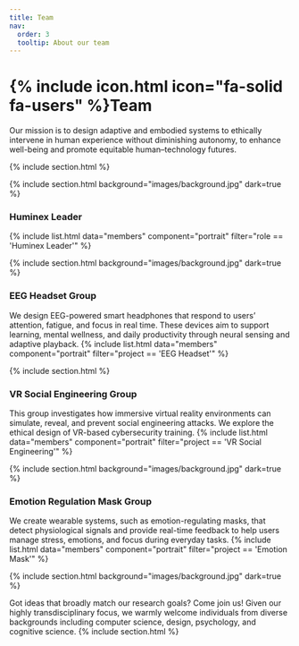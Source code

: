 ```yaml
---
title: Team
nav:
  order: 3
  tooltip: About our team
---
```


# {% include icon.html icon="fa-solid fa-users" %}Team

Our mission is to design adaptive and embodied systems to ethically intervene in human experience without diminishing autonomy, to enhance well-being and promote equitable human–technology futures.

{% include section.html %}

<!-- Leader Section -->
{% include section.html background="images/background.jpg" dark=true %}
### Huminex Leader
{% include list.html data="members" component="portrait" filter="role == 'Huminex Leader'" %}

<!-- EEG Headset Group -->
{% include section.html background="images/background.jpg" dark=true %}
### EEG Headset Group
We design EEG-powered smart headphones that respond to users’ attention, fatigue, and focus in real time. These devices aim to support learning, mental wellness, and daily productivity through neural sensing and adaptive playback.
{% include list.html data="members" component="portrait" filter="project == 'EEG Headset'" %}

<!-- VR Social Engineering Group -->
{% include section.html %}
### VR Social Engineering Group  
This group investigates how immersive virtual reality environments can simulate, reveal, and prevent social engineering attacks. We explore the ethical design of VR-based cybersecurity training.
{% include list.html data="members" component="portrait" filter="project == 'VR Social Engineering'" %}

<!-- Emotion Mask Group -->
{% include section.html background="images/background.jpg" dark=true %}
### Emotion Regulation Mask Group  
We create wearable systems, such as emotion-regulating masks, that detect physiological signals and provide real-time feedback to help users manage stress, emotions, and focus during everyday tasks.
{% include list.html data="members" component="portrait" filter="project == 'Emotion Mask'" %}


{% include section.html background="images/background.jpg" dark=true %}

Got ideas that broadly match our research goals? Come join us!
Given our highly transdisciplinary focus, we warmly welcome individuals from diverse backgrounds including computer science, design, psychology, and cognitive science.
{% include section.html %}
